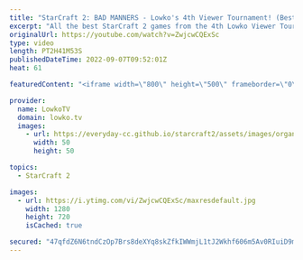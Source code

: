 ```yaml
---
title: "StarCraft 2: BAD MANNERS - Lowko's 4th Viewer Tournament! (Best SC2 Games)"
excerpt: "All the best StarCraft 2 games from the 4th Lowko Viewer Tournament. In this video I cast StarCraft matches together with Rushi, in an event that was open for players from Bronze League to Master League.  0:00:00 Intro 0:02:53 MALLEN vs SalyT 0:14:49 EchoSoldier vs Amemiya 0:25:52 AgentX vs Samme 0:31:46"
originalUrl: https://youtube.com/watch?v=ZwjcwCQExSc
type: video
length: PT2H41M53S
publishedDateTime: 2022-09-07T09:52:01Z
heat: 61

featuredContent: "<iframe width=\"800\" height=\"500\" frameborder=\"0\" src=\"https://www.youtube.com/embed/ZwjcwCQExSc\" allow=\"accelerometer; autoplay; encrypted-media; gyroscope; picture-in-picture\" allowfullscreen></iframe>"

provider:
  name: LowkoTV
  domain: lowko.tv
  images:
    - url: https://everyday-cc.github.io/starcraft2/assets/images/organizations/lowko.tv-50x50.jpg
      width: 50
      height: 50

topics:
  - StarCraft 2

images:
  - url: https://i.ytimg.com/vi/ZwjcwCQExSc/maxresdefault.jpg
    width: 1280
    height: 720
    isCached: true

secured: "47qfdZ6N6tndCzOp7Brs8deXYq8skZfkIWWmjL1tJ2Wkhf606m5Av0RIuiD9mz1PWIFLIeOUG+997WhTPGUxyBO4f8Uiq+G+FHzB2WBWPbklPLNnrjadTx0QKtqRJ1KIQT1kzyQI7nXH/cTwzHypW/CwSzamHUE4lNU6pAxE/HEL5MGxUnBSuSrn7UZzw2xJiEjv6FbkNaFNPShhUTUsz7FPl6b/X6uVhqO1NwvEpfGdKZg1M5PwwES+t2lM58bH4u+Jgyg9N+UsOedS5CZJqrg9tWVeSIGdw2FoJSfznZ/odKMQ6WsNKpIsh4G9CHBDbxhuln03GayI7ZWCeLt8Em+r+PX4hyt1dyHxbHlT4xmjZH8dLu2H0YSYvpf4PGaE/7IxLw11eOPWTlS+pnRjuiBIFGA4X0LdTadPWOgDsNQ1/8ddt2oEKWoE3sYpYKXi;gmP1+Oqt9bqhavsAu0NmqQ=="
---
```


